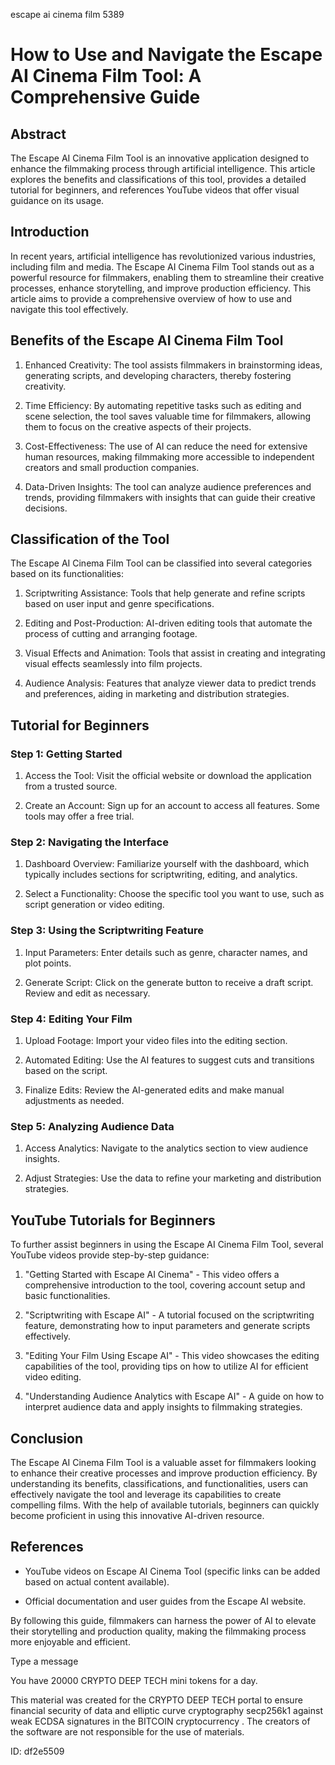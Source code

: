 escape ai cinema film 5389
# How to Use and Navigate the Escape AI Cinema Film Tool: A Comprehensive Guide



## Abstract



The Escape AI Cinema Film Tool is an innovative application designed to enhance the filmmaking process through artificial intelligence. This article explores the benefits and classifications of this tool, provides a detailed tutorial for beginners, and references YouTube videos that offer visual guidance on its usage.



## Introduction



In recent years, artificial intelligence has revolutionized various industries, including film and media. The Escape AI Cinema Film Tool stands out as a powerful resource for filmmakers, enabling them to streamline their creative processes, enhance storytelling, and improve production efficiency. This article aims to provide a comprehensive overview of how to use and navigate this tool effectively.



## Benefits of the Escape AI Cinema Film Tool



1. Enhanced Creativity: The tool assists filmmakers in brainstorming ideas, generating scripts, and developing characters, thereby fostering creativity.



2. Time Efficiency: By automating repetitive tasks such as editing and scene selection, the tool saves valuable time for filmmakers, allowing them to focus on the creative aspects of their projects.



3. Cost-Effectiveness: The use of AI can reduce the need for extensive human resources, making filmmaking more accessible to independent creators and small production companies.



4. Data-Driven Insights: The tool can analyze audience preferences and trends, providing filmmakers with insights that can guide their creative decisions.



## Classification of the Tool



The Escape AI Cinema Film Tool can be classified into several categories based on its functionalities:



1. Scriptwriting Assistance: Tools that help generate and refine scripts based on user input and genre specifications.



2. Editing and Post-Production: AI-driven editing tools that automate the process of cutting and arranging footage.



3. Visual Effects and Animation: Tools that assist in creating and integrating visual effects seamlessly into film projects.



4. Audience Analysis: Features that analyze viewer data to predict trends and preferences, aiding in marketing and distribution strategies.



## Tutorial for Beginners



### Step 1: Getting Started



1. Access the Tool: Visit the official website or download the application from a trusted source.

2. Create an Account: Sign up for an account to access all features. Some tools may offer a free trial.



### Step 2: Navigating the Interface



1. Dashboard Overview: Familiarize yourself with the dashboard, which typically includes sections for scriptwriting, editing, and analytics.

2. Select a Functionality: Choose the specific tool you want to use, such as script generation or video editing.



### Step 3: Using the Scriptwriting Feature



1. Input Parameters: Enter details such as genre, character names, and plot points.

2. Generate Script: Click on the generate button to receive a draft script. Review and edit as necessary.



### Step 4: Editing Your Film



1. Upload Footage: Import your video files into the editing section.

2. Automated Editing: Use the AI features to suggest cuts and transitions based on the script.

3. Finalize Edits: Review the AI-generated edits and make manual adjustments as needed.



### Step 5: Analyzing Audience Data



1. Access Analytics: Navigate to the analytics section to view audience insights.

2. Adjust Strategies: Use the data to refine your marketing and distribution strategies.



## YouTube Tutorials for Beginners



To further assist beginners in using the Escape AI Cinema Film Tool, several YouTube videos provide step-by-step guidance:



1. "Getting Started with Escape AI Cinema" - This video offers a comprehensive introduction to the tool, covering account setup and basic functionalities.



2. "Scriptwriting with Escape AI" - A tutorial focused on the scriptwriting feature, demonstrating how to input parameters and generate scripts effectively.



3. "Editing Your Film Using Escape AI" - This video showcases the editing capabilities of the tool, providing tips on how to utilize AI for efficient video editing.



4. "Understanding Audience Analytics with Escape AI" - A guide on how to interpret audience data and apply insights to filmmaking strategies.



## Conclusion



The Escape AI Cinema Film Tool is a valuable asset for filmmakers looking to enhance their creative processes and improve production efficiency. By understanding its benefits, classifications, and functionalities, users can effectively navigate the tool and leverage its capabilities to create compelling films. With the help of available tutorials, beginners can quickly become proficient in using this innovative AI-driven resource.



## References



- YouTube videos on Escape AI Cinema Tool (specific links can be added based on actual content available).

- Official documentation and user guides from the Escape AI website.



By following this guide, filmmakers can harness the power of AI to elevate their storytelling and production quality, making the filmmaking process more enjoyable and efficient.



Type a message

You have 20000 CRYPTO DEEP TECH mini tokens for a day.


This material was created for the  CRYPTO DEEP TECH portal  to ensure financial security of data and elliptic curve cryptography  secp256k1 against weak ECDSA  signatures   in the  BITCOIN cryptocurrency . The creators of the software are not responsible for the use of materials.

 ID: df2e5509
